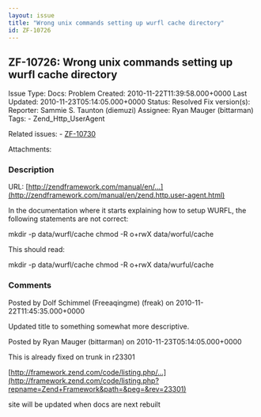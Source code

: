 ```yaml
---
layout: issue
title: "Wrong unix commands setting up wurfl cache directory"
id: ZF-10726
---
```


ZF-10726: Wrong unix commands setting up wurfl cache directory
--------------------------------------------------------------

 Issue Type: Docs: Problem Created: 2010-11-22T11:39:58.000+0000 Last Updated: 2010-11-23T05:14:05.000+0000 Status: Resolved Fix version(s): 
 Reporter:  Sammie S. Taunton (diemuzi)  Assignee:  Ryan Mauger (bittarman)  Tags: - Zend\_Http\_UserAgent
 
 Related issues: - [ZF-10730](/issues/browse/ZF-10730)
 
 Attachments: 
### Description

URL: [http://zendframework.com/manual/en/…](http://zendframework.com/manual/en/zend.http.user-agent.html)

In the documentation where it starts explaining how to setup WURFL, the following statements are not correct:

mkdir -p data/wurfl/cache chmod -R o+rwX data/worful/cache

This should read:

mkdir -p data/wurfl/cache chmod -R o+rwX data/wurful/cache

 

 

### Comments

Posted by Dolf Schimmel (Freeaqingme) (freak) on 2010-11-22T11:45:35.000+0000

Updated title to something somewhat more descriptive.

 

 

Posted by Ryan Mauger (bittarman) on 2010-11-23T05:14:05.000+0000

This is already fixed on trunk in r23301

[http://framework.zend.com/code/listing.php/…](http://framework.zend.com/code/listing.php?repname=Zend+Framework&path=&peg=&rev=23301)

site will be updated when docs are next rebuilt

 

 